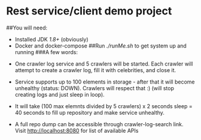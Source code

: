 # Rest service/client demo project
##You will need:
* Installed JDK *1.8+* (obviously)
* Docker and docker-compose
##Run _./runMe.sh_ to get system up and running
###A few words: 

- One crawler log service and 5 crawlers will be started. Each crawler will attempt to create a crawler log, 
fill it with celebrities, and close it.

- Service supports up to 100 elements in storage - after that it will become unhealthy (status: DOWN). Crawlers will respect that :) (will stop creating logs and just sleep in loop). 

- It will take (100 max elemnts divided by 5 crawlers) x 2 seconds sleep = 40 seconds to fill up repository and make service unhealthy.

- A full repo dump can be accessible through crawler-log-search link. Visit [http://localhost:8080](http://localhost:8080/) for list of available APIs
